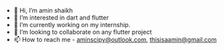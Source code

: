 - 👋 Hi, I’m amin shaikh
- 👀 I’m interested in dart and flutter 
- 🌱 I’m currently working on my internship.
- 💞️ I’m looking to collaborate on any flutter project
- 📫 How to reach me - aminscipy@outlook.com, thisisaamin@gmail.com

<!---
aminscipy/aminscipy is a ✨ special ✨ repository because its `README.md` (this file) appears on your GitHub profile.
You can click the Preview link to take a look at your changes.
--->
